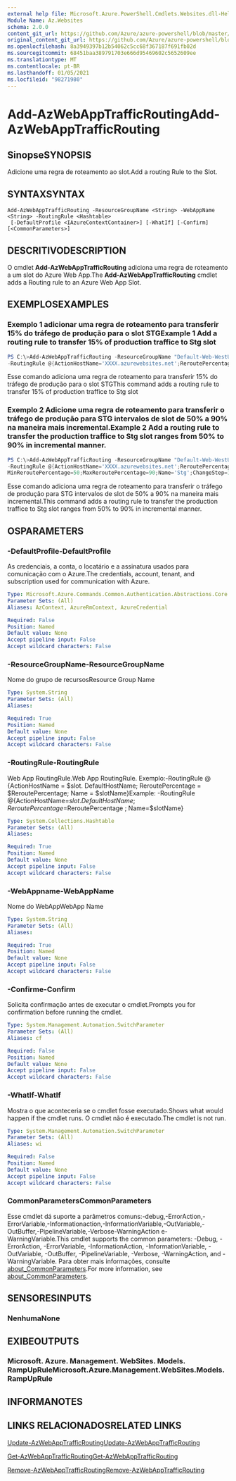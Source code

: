 ```yaml
---
external help file: Microsoft.Azure.PowerShell.Cmdlets.Websites.dll-Help.xml
Module Name: Az.Websites
schema: 2.0.0
content_git_url: https://github.com/Azure/azure-powershell/blob/master/src/Websites/Websites/help/Add-AzWebAppTrafficRouting.md
original_content_git_url: https://github.com/Azure/azure-powershell/blob/master/src/Websites/Websites/help/Add-AzWebAppTrafficRouting.md
ms.openlocfilehash: 8a3949397b12b54062c5cc68f367187f691fb02d
ms.sourcegitcommit: 68451baa389791703e666d95469602c5652609ee
ms.translationtype: MT
ms.contentlocale: pt-BR
ms.lasthandoff: 01/05/2021
ms.locfileid: "98271980"
---
```

# <span data-ttu-id="1071e-101">Add-AzWebAppTrafficRouting</span><span class="sxs-lookup"><span data-stu-id="1071e-101">Add-AzWebAppTrafficRouting</span></span>

## <span data-ttu-id="1071e-102">Sinopse</span><span class="sxs-lookup"><span data-stu-id="1071e-102">SYNOPSIS</span></span>
<span data-ttu-id="1071e-103">Adicione uma regra de roteamento ao slot.</span><span class="sxs-lookup"><span data-stu-id="1071e-103">Add a routing Rule to the Slot.</span></span>

## <span data-ttu-id="1071e-104">SYNTAX</span><span class="sxs-lookup"><span data-stu-id="1071e-104">SYNTAX</span></span>

```
Add-AzWebAppTrafficRouting -ResourceGroupName <String> -WebAppName <String> -RoutingRule <Hashtable>
 [-DefaultProfile <IAzureContextContainer>] [-WhatIf] [-Confirm] [<CommonParameters>]
```

## <span data-ttu-id="1071e-105">DESCRITIVO</span><span class="sxs-lookup"><span data-stu-id="1071e-105">DESCRIPTION</span></span>
<span data-ttu-id="1071e-106">O cmdlet **Add-AzWebAppTrafficRouting** adiciona uma regra de roteamento a um slot do Azure Web App.</span><span class="sxs-lookup"><span data-stu-id="1071e-106">The **Add-AzWebAppTrafficRouting** cmdlet adds a Routing rule to an Azure Web App Slot.</span></span>

## <span data-ttu-id="1071e-107">EXEMPLOS</span><span class="sxs-lookup"><span data-stu-id="1071e-107">EXAMPLES</span></span>

### <span data-ttu-id="1071e-108">Exemplo 1 adicionar uma regra de roteamento para transferir 15% do tráfego de produção para o slot STG</span><span class="sxs-lookup"><span data-stu-id="1071e-108">Example 1 Add a routing rule to transfer 15% of production traffice to  Stg slot</span></span>
```powershell
PS C:\>Add-AzWebAppTrafficRouting -ResourceGroupName "Default-Web-WestUS" -WebAppName "ContosoSite" 
-RoutingRule @{ActionHostName='XXXX.azurewebsites.net';ReroutePercentage=15;Name='Stg'}
```

<span data-ttu-id="1071e-109">Esse comando adiciona uma regra de roteamento para transferir 15% do tráfego de produção para o slot STG</span><span class="sxs-lookup"><span data-stu-id="1071e-109">This command adds a routing rule to transfer 15% of production traffice to  Stg slot</span></span>

### <span data-ttu-id="1071e-110">Exemplo 2 Adicione uma regra de roteamento para transferir o tráfego de produção para STG intervalos de slot de 50% a 90% na maneira mais incremental.</span><span class="sxs-lookup"><span data-stu-id="1071e-110">Example 2 Add a routing rule to transfer the production traffice to Stg slot ranges from 50% to 90% in incremental manner.</span></span>
```powershell
PS C:\>Add-AzWebAppTrafficRouting -ResourceGroupName "Default-Web-WestUS" -WebAppName "ContosoSite" 
-RoutingRule @{ActionHostName='XXXX.azurewebsites.net';ReroutePercentage=50;ChangeIntervalInMinutes=1;
MinReroutePercentage=50;MaxReroutePercentage=90;Name='Stg';ChangeStep=10}
```

<span data-ttu-id="1071e-111">Esse comando adiciona uma regra de roteamento para transferir o tráfego de produção para STG intervalos de slot de 50% a 90% na maneira mais incremental.</span><span class="sxs-lookup"><span data-stu-id="1071e-111">This command adds a routing rule to transfer the production traffice to Stg slot ranges from 50% to 90% in incremental manner.</span></span>

## <span data-ttu-id="1071e-112">OS</span><span class="sxs-lookup"><span data-stu-id="1071e-112">PARAMETERS</span></span>

### <span data-ttu-id="1071e-113">-DefaultProfile</span><span class="sxs-lookup"><span data-stu-id="1071e-113">-DefaultProfile</span></span>
<span data-ttu-id="1071e-114">As credenciais, a conta, o locatário e a assinatura usados para comunicação com o Azure.</span><span class="sxs-lookup"><span data-stu-id="1071e-114">The credentials, account, tenant, and subscription used for communication with Azure.</span></span>

```yaml
Type: Microsoft.Azure.Commands.Common.Authentication.Abstractions.Core.IAzureContextContainer
Parameter Sets: (All)
Aliases: AzContext, AzureRmContext, AzureCredential

Required: False
Position: Named
Default value: None
Accept pipeline input: False
Accept wildcard characters: False
```

### <span data-ttu-id="1071e-115">-ResourceGroupName</span><span class="sxs-lookup"><span data-stu-id="1071e-115">-ResourceGroupName</span></span>
<span data-ttu-id="1071e-116">Nome do grupo de recursos</span><span class="sxs-lookup"><span data-stu-id="1071e-116">Resource Group Name</span></span>

```yaml
Type: System.String
Parameter Sets: (All)
Aliases:

Required: True
Position: Named
Default value: None
Accept pipeline input: False
Accept wildcard characters: False
```

### <span data-ttu-id="1071e-117">-RoutingRule</span><span class="sxs-lookup"><span data-stu-id="1071e-117">-RoutingRule</span></span>
<span data-ttu-id="1071e-118">Web App RoutingRule.</span><span class="sxs-lookup"><span data-stu-id="1071e-118">Web App RoutingRule.</span></span>
<span data-ttu-id="1071e-119">Exemplo:-RoutingRule @ {ActionHostName = $slot. DefaultHostName; ReroutePercentage = $ReroutePercentage; Name = $slotName}</span><span class="sxs-lookup"><span data-stu-id="1071e-119">Example: -RoutingRule @{ActionHostName=$slot.DefaultHostName ; ReroutePercentage=$ReroutePercentage ; Name=$slotName}</span></span>

```yaml
Type: System.Collections.Hashtable
Parameter Sets: (All)
Aliases:

Required: True
Position: Named
Default value: None
Accept pipeline input: False
Accept wildcard characters: False
```

### <span data-ttu-id="1071e-120">-WebAppname</span><span class="sxs-lookup"><span data-stu-id="1071e-120">-WebAppName</span></span>
<span data-ttu-id="1071e-121">Nome do WebApp</span><span class="sxs-lookup"><span data-stu-id="1071e-121">WebApp Name</span></span>

```yaml
Type: System.String
Parameter Sets: (All)
Aliases:

Required: True
Position: Named
Default value: None
Accept pipeline input: False
Accept wildcard characters: False
```

### <span data-ttu-id="1071e-122">-Confirme</span><span class="sxs-lookup"><span data-stu-id="1071e-122">-Confirm</span></span>
<span data-ttu-id="1071e-123">Solicita confirmação antes de executar o cmdlet.</span><span class="sxs-lookup"><span data-stu-id="1071e-123">Prompts you for confirmation before running the cmdlet.</span></span>

```yaml
Type: System.Management.Automation.SwitchParameter
Parameter Sets: (All)
Aliases: cf

Required: False
Position: Named
Default value: None
Accept pipeline input: False
Accept wildcard characters: False
```

### <span data-ttu-id="1071e-124">-WhatIf</span><span class="sxs-lookup"><span data-stu-id="1071e-124">-WhatIf</span></span>
<span data-ttu-id="1071e-125">Mostra o que aconteceria se o cmdlet fosse executado.</span><span class="sxs-lookup"><span data-stu-id="1071e-125">Shows what would happen if the cmdlet runs.</span></span>
<span data-ttu-id="1071e-126">O cmdlet não é executado.</span><span class="sxs-lookup"><span data-stu-id="1071e-126">The cmdlet is not run.</span></span>

```yaml
Type: System.Management.Automation.SwitchParameter
Parameter Sets: (All)
Aliases: wi

Required: False
Position: Named
Default value: None
Accept pipeline input: False
Accept wildcard characters: False
```

### <span data-ttu-id="1071e-127">CommonParameters</span><span class="sxs-lookup"><span data-stu-id="1071e-127">CommonParameters</span></span>
<span data-ttu-id="1071e-128">Esse cmdlet dá suporte a parâmetros comuns:-debug,-ErrorAction,-ErrorVariable,-Informationaction,-InformationVariable,-OutVariable,-OutBuffer,-PipelineVariable,-Verbose-WarningAction e-WarningVariable.</span><span class="sxs-lookup"><span data-stu-id="1071e-128">This cmdlet supports the common parameters: -Debug, -ErrorAction, -ErrorVariable, -InformationAction, -InformationVariable, -OutVariable, -OutBuffer, -PipelineVariable, -Verbose, -WarningAction, and -WarningVariable.</span></span> <span data-ttu-id="1071e-129">Para obter mais informações, consulte [about_CommonParameters](http://go.microsoft.com/fwlink/?LinkID=113216).</span><span class="sxs-lookup"><span data-stu-id="1071e-129">For more information, see [about_CommonParameters](http://go.microsoft.com/fwlink/?LinkID=113216).</span></span>

## <span data-ttu-id="1071e-130">SENSORES</span><span class="sxs-lookup"><span data-stu-id="1071e-130">INPUTS</span></span>

### <span data-ttu-id="1071e-131">Nenhuma</span><span class="sxs-lookup"><span data-stu-id="1071e-131">None</span></span>

## <span data-ttu-id="1071e-132">EXIBE</span><span class="sxs-lookup"><span data-stu-id="1071e-132">OUTPUTS</span></span>

### <span data-ttu-id="1071e-133">Microsoft. Azure. Management. WebSites. Models. RampUpRule</span><span class="sxs-lookup"><span data-stu-id="1071e-133">Microsoft.Azure.Management.WebSites.Models.RampUpRule</span></span>

## <span data-ttu-id="1071e-134">INFORMA</span><span class="sxs-lookup"><span data-stu-id="1071e-134">NOTES</span></span>

## <span data-ttu-id="1071e-135">LINKS RELACIONADOS</span><span class="sxs-lookup"><span data-stu-id="1071e-135">RELATED LINKS</span></span>
[<span data-ttu-id="1071e-136">Update-AzWebAppTrafficRouting</span><span class="sxs-lookup"><span data-stu-id="1071e-136">Update-AzWebAppTrafficRouting</span></span>](./Update-AzWebAppTrafficRouting.md)

[<span data-ttu-id="1071e-137">Get-AzWebAppTrafficRouting</span><span class="sxs-lookup"><span data-stu-id="1071e-137">Get-AzWebAppTrafficRouting</span></span>](./Get-AzWebAppTrafficRouting.md)

[<span data-ttu-id="1071e-138">Remove-AzWebAppTrafficRouting</span><span class="sxs-lookup"><span data-stu-id="1071e-138">Remove-AzWebAppTrafficRouting</span></span>](./Remove-AzWebAppTrafficRouting.md)
